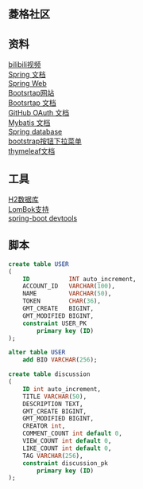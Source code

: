 ## 菱格社区  
  
## 资料    
[bilibili视频](https://www.bilibili.com/video/BV1r4411r7au)  
[Spring 文档](https://spring.io/guides)  
[Spring Web](https://spring.io/guides/gs/serving-web-content/)  
[Bootsrtap网站](https://v3.bootcss.com/)  
[Bootsrtap 文档](https://v3.bootcss.com/components/?#wells)  
[GitHub OAuth 文档](https://docs.github.com/en/developers/apps/creating-an-oauth-app)  
[Mybatis 文档](http://mybatis.org/spring-boot-starter/mybatis-spring-boot-autoconfigure/)    
[Spring database](https://docs.spring.io/spring-boot/docs/2.0.0.RC1/reference/htmlsingle/#boot-features-embedded-database-support)  
[bootstrap按钮下拉菜单](https://v3.bootcss.com/components/#btn-dropdowns)  
[thymeleaf文档](https://www.thymeleaf.org/doc/tutorials/3.0/thymeleafspring.html)


## 工具  
[H2数据库](http://www.h2database.com/html/main.html)  
[LomBok支持](https://projectlombok.org/)  
[spring-boot devtools](https://docs.spring.io/spring-boot/docs/1.5.16.RELEASE/reference/html/using-boot-devtools.html)
  
## 脚本  
```sql
create table USER
(
    ID           INT auto_increment,
    ACCOUNT_ID   VARCHAR(100),
    NAME         VARCHAR(50),
    TOKEN        CHAR(36),
    GMT_CREATE   BIGINT,
    GMT_MODIFIED BIGINT,
    constraint USER_PK
        primary key (ID)
);

```  
```sql
alter table USER
	add BIO VARCHAR(256);
```  
```sql
create table discussion
(
	ID int auto_increment,
	TITLE VARCHAR(50),
	DESCRIPTION TEXT,
	GMT_CREATE BIGINT,
	GMT_MODIFIED BIGINT,
	CREATOR int,
	COMMENT_COUNT int default 0,
	VIEW_COUNT int default 0,
	LIKE_COUNT int default 0,
	TAG VARCHAR(256),
	constraint discussion_pk
		primary key (ID)
);


```